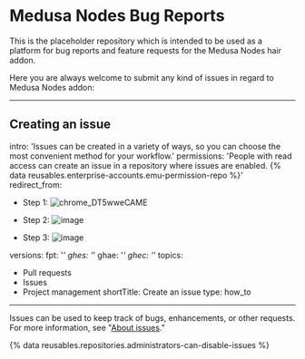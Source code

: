 # Medusa Nodes Bug Reports
This is the placeholder repository which is intended to be used as a platform for bug reports and feature requests for the Medusa Nodes hair addon.


Here you are always welcome to submit any kind of issues in regard to Medusa Nodes addon:

---
## Creating an issue

intro: 'Issues can be created in a variety of ways, so you can choose the most convenient method for your workflow.'
permissions: 'People with read access can create an issue in a repository where issues are enabled. {% data reusables.enterprise-accounts.emu-permission-repo %}'
redirect_from:

- Step 1:
![chrome_DT5wweCAME](https://user-images.githubusercontent.com/64023824/215857122-563eb9f1-ebe8-4768-9d85-5e4fe0ff260b.png)

- Step 2:
![image](https://user-images.githubusercontent.com/64023824/215858704-93150a13-e1c0-4ef0-add8-63bd904da3e0.png)

- Step 3:
![image](https://user-images.githubusercontent.com/64023824/215859781-8a56ee86-1d12-4243-ac74-2734ca63efd8.png)




versions:
  fpt: '*'
  ghes: '*'
  ghae: '*'
  ghec: '*'
topics:
  - Pull requests
  - Issues
  - Project management
shortTitle: Create an issue
type: how_to
---

Issues can be used to keep track of bugs, enhancements, or other requests. For more information, see "[About issues](/issues/tracking-your-work-with-issues/about-issues)."

{% data reusables.repositories.administrators-can-disable-issues %}

